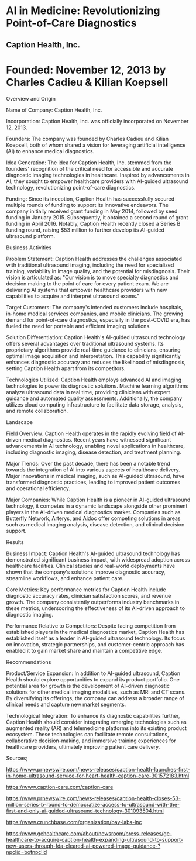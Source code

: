 # AI in Medicine: Revolutionizing Point-of-Care Diagnostics
## Caption Health, Inc.
# Founded: November 12, 2013 by Charles Cadieu & Kilian Koepsell
Overview and Origin

 Name of Company: Caption Health, Inc.

Incorporation: Caption Health, Inc. was officially incorporated on November 12, 2013.

Founders: The company was founded by Charles Cadieu and Kilian Koepsell, both of whom shared a vision for leveraging artificial intelligence (AI) to enhance medical diagnostics.

Idea Generation: The idea for Caption Health, Inc. stemmed from the founders' recognition of the critical need for accessible and accurate diagnostic imaging technologies in healthcare. Inspired by advancements in AI, they sought to empower healthcare providers with AI-guided ultrasound technology, revolutionizing point-of-care diagnostics.

Funding: Since its inception, Caption Health has successfully secured multiple rounds of funding to support its innovative endeavors. The company initially received grant funding in May 2014, followed by seed funding in January 2015. Subsequently, it obtained a second round of grant funding in April 2016. Notably, Caption Health recently closed a Series B funding round, raising $53 million to further develop its AI-guided ultrasound platform.

Business Activities

Problem Statement: Caption Health addresses the challenges associated with traditional ultrasound imaging, including the need for specialized training, variability in image quality, and the potential for misdiagnosis. Their vision is articulated as: "Our vision is to move specialty diagnostics and decision making to the point of care for every patient exam. We are delivering AI systems that empower healthcare providers with new capabilities to acquire and interpret ultrasound exams."

Target Customers: The company's intended customers include hospitals, in-home medical services companies, and mobile clinicians. The growing demand for point-of-care diagnostics, especially in the post-COVID era, has fueled the need for portable and efficient imaging solutions.

Solution Differentiation: Caption Health's AI-guided ultrasound technology offers several advantages over traditional ultrasound systems. Its proprietary algorithms provide real-time guidance to clinicians, ensuring optimal image acquisition and interpretation. This capability significantly enhances diagnostic accuracy and reduces the likelihood of misdiagnosis, setting Caption Health apart from its competitors.

Technologies Utilized: Caption Health employs advanced AI and imaging technologies to power its diagnostic solutions. Machine learning algorithms analyze ultrasound data in real time, providing clinicians with expert guidance and automated quality assessments. Additionally, the company utilizes cloud computing infrastructure to facilitate data storage, analysis, and remote collaboration.

Landscape

Field Overview: Caption Health operates in the rapidly evolving field of AI-driven medical diagnostics. Recent years have witnessed significant advancements in AI technology, enabling novel applications in healthcare, including diagnostic imaging, disease detection, and treatment planning.

Major Trends: Over the past decade, there has been a notable trend towards the integration of AI into various aspects of healthcare delivery. Major innovations in medical imaging, such as AI-guided ultrasound, have transformed diagnostic practices, leading to improved patient outcomes and operational efficiency.

Major Companies: While Caption Health is a pioneer in AI-guided ultrasound technology, it competes in a dynamic landscape alongside other prominent players in the AI-driven medical diagnostics market. Companies such as Butterfly Network, Arterys, and Aidoc offer competing solutions in areas such as medical imaging analysis, disease detection, and clinical decision support.

Results

Business Impact: Caption Health's AI-guided ultrasound technology has demonstrated significant business impact, with widespread adoption across healthcare facilities. Clinical studies and real-world deployments have shown that the company's solutions improve diagnostic accuracy, streamline workflows, and enhance patient care.

Core Metrics: Key performance metrics for Caption Health include diagnostic accuracy rates, clinician satisfaction scores, and revenue growth. The company consistently outperforms industry benchmarks in these metrics, underscoring the effectiveness of its AI-driven approach to diagnostic imaging.

Performance Relative to Competitors: Despite facing competition from established players in the medical diagnostics market, Caption Health has established itself as a leader in AI-guided ultrasound technology. Its focus on innovation, strategic partnerships, and customer-centric approach has enabled it to gain market share and maintain a competitive edge.

Recommendations

Product/Service Expansion: In addition to AI-guided ultrasound, Caption Health should explore opportunities to expand its product portfolio. One potential area for growth is the development of AI-driven diagnostic solutions for other medical imaging modalities, such as MRI and CT scans. By diversifying its offerings, the company can address a broader range of clinical needs and capture new market segments.

Technological Integration: To enhance its diagnostic capabilities further, Caption Health should consider integrating emerging technologies such as augmented reality (AR) and telemedicine platforms into its existing product ecosystem. These technologies can facilitate remote consultations, collaborative decision-making, and immersive training experiences for healthcare providers, ultimately improving patient care delivery.

Sources;

https://www.prnewswire.com/news-releases/caption-health-launches-first-in-home-ultrasound-service-for-heart-health-caption-care-301572183.html

https://www.caption-care.com/caption-care

https://www.prnewswire.com/news-releases/caption-health-closes-53-million-series-b-round-to-democratize-access-to-ultrasound-with-the-first-and-only-ai-guided-ultrasound-technology-301093504.html

https://www.crunchbase.com/organization/bay-labs-inc

https://www.gehealthcare.com/about/newsroom/press-releases/ge-healthcare-to-acquire-caption-health-expanding-ultrasound-to-support-new-users-through-fda-cleared-ai-powered-image-guidance-?npclid=botnpclid




